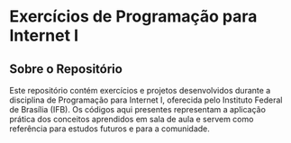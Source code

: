 # Exercícios de Programação para Internet I

## Sobre o Repositório

Este repositório contém exercícios e projetos desenvolvidos durante a disciplina de Programação para Internet I, oferecida pelo Instituto Federal de Brasília (IFB). Os códigos aqui presentes representam a aplicação prática dos conceitos aprendidos em sala de aula e servem como referência para estudos futuros e para a comunidade.
